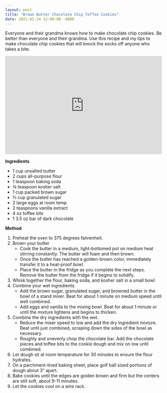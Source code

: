 ```yaml
---
layout: post
title: "Brown Butter Chocolate Chip Toffee Cookies"
date: 2021-01-24 12:00:00 -0800
---
```


Everyone and their grandma knows how to make chocolate chip cookies. Be better than everyone and their grandma. Use this recipe and my tips to make chocolate chip cookies that will knock the socks off anyone who takes a bite. 

<iframe width="100%" height="315" src="https://www.youtube.com/embed/MR0vBxdkpqM" frameborder="0" allow="accelerometer; autoplay; clipboard-write; encrypted-media; gyroscope; picture-in-picture" allowfullscreen></iframe>

**Ingredients**
- 1 cup unsalted butter
- 2 cups all-purpose flour
- 1 teaspoon baking soda
- ¾ teaspoon kosher salt
- 1 cup packed brown sugar
- ⅓ cup granulated sugar
- 2 large eggs at room temp
- 2 teaspoons vanilla extract
- 4 oz toffee bits 
- 1 3.5 oz bar of dark chocolate

**Method**
1. Preheat the oven to 375 degrees fahrenheit. 
2. Brown your butter
    - Cook the butter in a medium, light-bottomed pot on medium heat stirring constantly. The butter will foam and then brown. 
    - Once the butter has reached a golden-brown color, immediately transfer it to a heat-proof bowl. 
    - Place the butter in the fridge as you complete the next steps. Remove the butter from the fridge if it begins to solidify.
3. Whisk together the flour, baking soda, and kosher salt in a small bowl. 
4. Combine your wet ingredients.
    - Add the brown sugar, granulated sugar, and browned butter in the bowl of a stand mixer. Beat for about 1 minute on medium speed until well combined.
    - Add eggs and vanilla to the mixing bowl. Beat for about 1 minute or until the mixture lightens and begins to thicken.
5. Combine the dry ingredients with the wet.
    - Reduce the mixer speed to low and add the dry ingredient mixture. Beat until just combined, scraping down the sides of the bowl as necessary. 
    - Roughly and unevenly chop the chocolate bar. Add the chocolate pieces and toffee bits to the cookie dough and mix on low until combined. 
6. Let dough sit at room temperature for 30 minutes to ensure the flour hydrates.
7. On a parchment-lined baking sheet, place golf ball sized portions of dough about 3” apart. 
8. Bake cookies until the edges are golden brown and firm but the centers are still soft, about 9-11 minutes. 
9. Let the cookies cool on a wire rack. 
